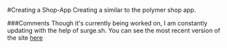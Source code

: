 #Creating a Shop-App
Creating a similar to the polymer shop app.

###Comments
Though it's currently being worked on, I am constantly updating with the help of surge.sh. You can see the most recent version of the site [here](http://blayneStoreTest.surge.sh/)